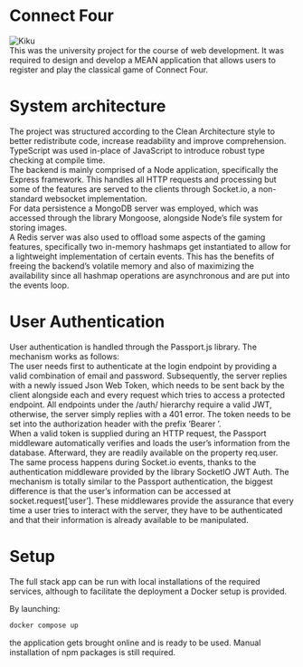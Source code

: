 # Connect Four
![Kiku](https://www.unive.it/pag/fileadmin/user_upload/extra/pid/img/loghi/logo_CF_1.png)  
This was the university project for the course of web development. It was required to design and develop a MEAN application that allows users to register and play the classical game of Connect Four.

# System architecture
The project was structured according to the Clean Architecture style to better redistribute code, increase readability and improve comprehension. TypeScript was used in-place of JavaScript to introduce robust type checking at compile time.</br>
The backend is mainly comprised of a Node application, specifically the Express framework. This handles all HTTP requests and processing but some of the features are served to the clients through Socket.io, a non-standard websocket implementation.</br>
For data persistence a MongoDB server was employed, which was accessed through the library Mongoose, alongside Node’s file system for storing images.</br>
A Redis server was also used to offload some aspects of the gaming features, specifically two in-memory hashmaps get instantiated to allow for a lightweight implementation of certain events. This has the benefits of freeing the backend’s volatile memory and also of maximizing the availability since all hashmap operations are asynchronous and are put into the events loop.

# User Authentication
User authentication is handled through the Passport.js library. The mechanism works as follows:</br>
The user needs first to authenticate at the login endpoint by providing a valid combination of email and password. Subsequently, the server replies with a newly issued Json Web Token, which needs to be sent back by the client alongside each and every request which tries to access a protected endpoint. All endpoints under the /auth/ hierarchy require a valid JWT, otherwise, the server simply replies with a 401 error. The token needs to be set into the authorization header with the prefix ’Bearer ’.</br>
When a valid token is supplied during an HTTP request, the Passport middleware automatically verifies and loads the user’s information from the database. Afterward, they are readily available on the property req.user. The same process happens during Socket.io events, thanks to the authentication middleware provided by the library SocketIO JWT Auth. The mechanism is totally similar to the Passport authentication, the biggest difference is that the user’s information can be accessed at socket.request[’user’]. These middlewares provide the assurance that every time a user tries to interact with the server, they have to be authenticated and that their information is already available to be manipulated.

# Setup
The full stack app can be run with local installations of the required services, although to facilitate the deployment a Docker setup is provided.

By launching:
```sh
docker compose up
```
the application gets brought online and is ready to be used. Manual installation of npm packages is still required.
